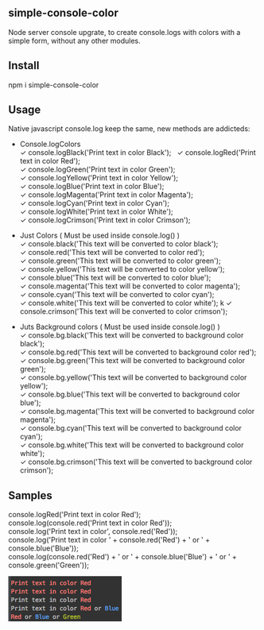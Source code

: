 ## simple-console-color ##

Node server console upgrate, to create console.logs with colors with a simple form, without any other modules.

## Install ##

npm i simple-console-color

## Usage ##

Native javascript console.log keep the same, new methods are addicteds:

 - Console.logColors  
    ✓ console.logBlack('Print text in color Black');  
    ✓ console.logRed('Print text in color Red');  
    ✓ console.logGreen('Print text in color Green');  
    ✓ console.logYellow('Print text in color Yellow');  
    ✓ console.logBlue('Print text in color Blue');  
    ✓ console.logMagenta('Print text in color Magenta');  
    ✓ console.logCyan('Print text in color Cyan');  
    ✓ console.logWhite('Print text in color White');  
    ✓ console.logCrimson('Print text in color Crimson');  

 - Just Colors ( Must be used inside console.log() )  
    ✓ console.black('This text will be converted to color black');  
    ✓ console.red('This text will be converted to color red');  
    ✓ console.green('This text will be converted to color green');  
    ✓ console.yellow('This text will be converted to color yellow');  
    ✓ console.blue('This text will be converted to color blue');  
    ✓ console.magenta('This text will be converted to color magenta');  
    ✓ console.cyan('This text will be converted to color cyan');  
    ✓ console.white('This text will be converted to color white');  k
    ✓ console.crimson('This text will be converted to color crimson');  

 - Juts Background colors ( Must be used inside console.log() )  
    ✓ console.bg.black('This text will be converted to background color black');  
    ✓ console.bg.red('This text will be converted to background color red');  
    ✓ console.bg.green('This text will be converted to background color green');  
    ✓ console.bg.yellow('This text will be converted to background color yellow');  
    ✓ console.bg.blue('This text will be converted to background color blue');  
    ✓ console.bg.magenta('This text will be converted to background color magenta');  
    ✓ console.bg.cyan('This text will be converted to background color cyan');  
    ✓ console.bg.white('This text will be converted to background color white');  
    ✓ console.bg.crimson('This text will be converted to background color crimson');  

## Samples ##

console.logRed('Print text in color Red');  
console.log(console.red('Print text in color Red'));  
console.log('Print text in color', console.red('Red'));  
console.log('Print text in color ' + console.red('Red') + ' or ' + console.blue('Blue'));  
console.log(console.red('Red') + ' or ' + console.blue('Blue') + ' or ' + console.green('Green'));

![alt text](https://raw.githubusercontent.com/AndreAntunesVieira/console-color/master/samples/samples-1.png "Sample 1")
